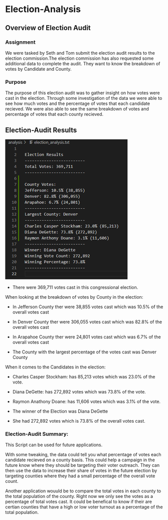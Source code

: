 # Election-Analysis
## Overview of Election Audit

### Assignment
We were tasked by Seth and Tom submit the election audit results to the election commission.The election commission has also requested some additional data to complete the audit. They want to know the breakdown of votes by Candidate and County. 

### Purpose
The purpose of this election audit was to gather insight on how votes were cast in the election. Through some investigation of the data we were able to see how much votes and the percentage of votes that each candidate recieved. We were also able to see the same breakdown of votes and percentage of votes that each county recieved. 

## Election-Audit Results 

![Image of Election Results](https://github.com/Andrew-E-Walters/Election-Analysis/blob/main/Election%20Analysis%20Pictures/election_analysis_text.png)

- There were 369,711 votes cast in this congressional election.

When looking at the breakdown of votes by County in the election:

- In Jefferson County ther were 38,855 votes cast which was 10.5% of the overall votes cast

- In Denver County ther were 306,055 votes cast which was 82.8% of the overall votes cast

- In Arapahoe County ther were 24,801 votes cast which was 6.7% of the overall votes cast

- The County with the largest percentage of the votes cast was Denver County

When it comes to the Candidates in the election:

- Charles Casper Stockham: has 85,213 votes which was 23.0% of the vote. 

- Diana DeGette: has 272,892 votes which was 73.8% of the vote. 

- Raymon Anathony Doane: has 11,606 votes which was 3.1% of the vote. 

- The winner of the Election was Diana DeGette

- She had 272,892 votes which is 73.8% of the overall votes cast. 

### Election-Audit Summary: 
This Script can be used for future applications. 

With some tweaking, the data could tell you what percentage of votes each candidate recieved on a county basis. This could help a campaign in the future know where they should be targeting their voter outreach. They can then use the data to increase their share of votes in the future election by targeting counties where they had a small percentage of the overall vote count. 

Another application wouuld be to compare the total votes in each county to the total population of the county. Right now we only see the votes as a percentage of total votes cast. It could be benefical to know if their are certian counties that have a high or low voter turnout as a percentage of the total population. 
